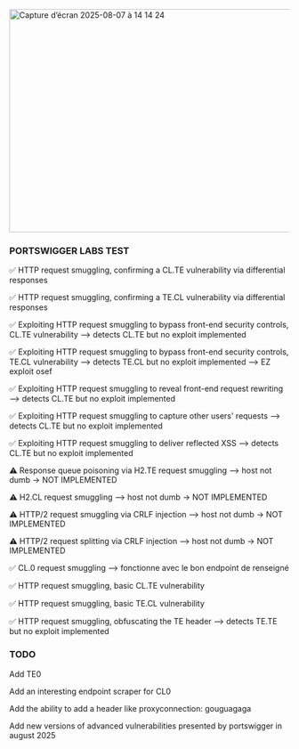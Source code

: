 
<img width="833" height="401" alt="Capture d’écran 2025-08-07 à 14 14 24" src="https://github.com/user-attachments/assets/54dd4e4a-3bdb-4968-aa08-e3f0740650c5" />

### PORTSWIGGER LABS TEST

✅ HTTP request smuggling, confirming a CL.TE vulnerability via differential responses

✅ HTTP request smuggling, confirming a TE.CL vulnerability via differential responses

✅ Exploiting HTTP request smuggling to bypass front-end security controls, CL.TE vulnerability
—> detects CL.TE but no exploit implemented

✅ Exploiting HTTP request smuggling to bypass front-end security controls, TE.CL vulnerability
—> detects TE.CL but no exploit implemented —> EZ exploit osef

✅ Exploiting HTTP request smuggling to reveal front-end request rewriting
—> detects CL.TE but no exploit implemented

✅ Exploiting HTTP request smuggling to capture other users' requests
—> detects CL.TE but no exploit implemented

✅ Exploiting HTTP request smuggling to deliver reflected XSS
—> detects CL.TE but no exploit implemented

⚠️ Response queue poisoning via H2.TE request smuggling
—> host not dumb
-> NOT IMPLEMENTED

⚠️ H2.CL request smuggling
—> host not dumb
-> NOT IMPLEMENTED

⚠️ HTTP/2 request smuggling via CRLF injection
—> host not dumb
-> NOT IMPLEMENTED

⚠️ HTTP/2 request splitting via CRLF injection
—> host not dumb
-> NOT IMPLEMENTED

✅ CL.0 request smuggling
—> fonctionne avec le bon endpoint de renseigné

✅ HTTP request smuggling, basic CL.TE vulnerability

✅ HTTP request smuggling, basic TE.CL vulnerability

✅ HTTP request smuggling, obfuscating the TE header
—> detects TE.TE but no exploit implemented

### TODO
Add TE0

Add an interesting endpoint scraper for CL0

Add the ability to add a header like proxyconnection: gouguagaga

Add new versions of advanced vulnerabilities presented by portswigger in august 2025
